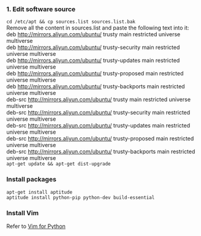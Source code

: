 ### 1. Edit software source
`cd /etc/apt && cp sources.list sources.list.bak`  
Remove all the content in sources.list and paste the following text into it:  
deb http://mirrors.aliyun.com/ubuntu/ trusty main restricted universe multiverse  
deb http://mirrors.aliyun.com/ubuntu/ trusty-security main restricted universe multiverse  
deb http://mirrors.aliyun.com/ubuntu/ trusty-updates main restricted universe multiverse  
deb http://mirrors.aliyun.com/ubuntu/ trusty-proposed main restricted universe multiverse  
deb http://mirrors.aliyun.com/ubuntu/ trusty-backports main restricted universe multiverse  
deb-src http://mirrors.aliyun.com/ubuntu/ trusty main restricted universe multiverse  
deb-src http://mirrors.aliyun.com/ubuntu/ trusty-security main restricted universe multiverse  
deb-src http://mirrors.aliyun.com/ubuntu/ trusty-updates main restricted universe multiverse  
deb-src http://mirrors.aliyun.com/ubuntu/ trusty-proposed main restricted universe multiverse  
deb-src http://mirrors.aliyun.com/ubuntu/ trusty-backports main restricted universe multiverse  
`apt-get update && apt-get dist-upgrade`  

### Install packages
`apt-get install aptitude`  
`aptitude install python-pip python-dev build-essential`

### Install Vim
Refer to [Vim for Python](https://github.com/zhangyulb/python-vim/README.md)
